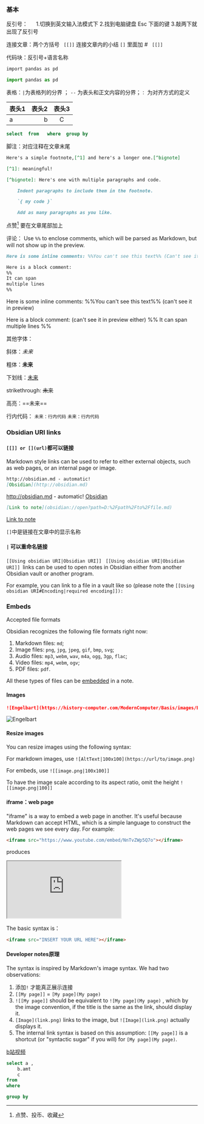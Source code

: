 
### 基本

反引号： ```  ```
1.切换到英文输入法模式下
2.找到电脑键盘 Esc 下面的键
3.敲两下就出现了反引号


连接文章：两个方括号
```  [[]] ```
连接文章内的小结 `[]` 里面加 #
```  [[]] ```


代码块：反引号+语言名称
```md
import pandas as pd
```

```python
import pandas as pd
```


表格：`|`为表格列的分界 ； `--` 为表头和正文内容的分界；`：` 为对齐方式的定义

表头1|表头2|表头3
:----|----:|:----:
a|b|C

```sql
select  from   where  group by

```






脚注：对应注释在文章末尾
```md
Here's a simple footnote,[^1] and here's a longer one.[^bignote]

[^1]: meaningful!

[^bignote]: Here's one with multiple paragraphs and code.

    Indent paragraphs to include them in the footnote.

    `{ my code }`

    Add as many paragraphs as you like.
```
点赞[^hh]
要在文章尾部加上

[^hh]:点赞、投币、收藏

评论：
Use `%%` to enclose comments, which will be parsed as Markdown, but will not show up in the preview.

```md
Here is some inline comments: %%You can't see this text%% (Can't see it)

Here is a block comment:
%%
It can span
multiple lines
%%
```

Here is some inline comments: %%You can't see this text%% (can't see it in preview)

Here is a block comment: (can't see it in preview either)
%%
It can span
multiple lines
%%


其他字体：

斜体：*未来*

粗体：**未来**

下划线：<u>未来</u>

strikethrough: ~~未来~~

高亮：==未来==

行内代码：
``未来：行内代码``
`未来：行内代码`


### Obsidian URI links

#### `[[]] or [](url)`都可以链接
Markdown style links can be used to refer to either external objects, such as web pages, or an internal page or image.

```md
http://obsidian.md - automatic!
[Obsidian](http://obsidian.md)
```

http://obsidian.md - automatic!
[Obsidian](http://obsidian.md)


```md
[Link to note](obsidian://open?path=D:%2Fpath%2Fto%2Ffile.md)
```

[Link to note](obsidian://open?path=D:%2Fpath%2Fto%2Ffile.md)

`[]`中是链接在文章中的显示名称

#### `|` 可以重命名链接
```[[Using obsidian URI|Obsidian URI]] ```
``[[Using obsidian URI|Obsidian URI]] ``links can be used to open notes in Obsidian either from another Obsidian vault or another program.

For example, you can link to a file in a vault like so (please note the ``[[Using obsidian URI#Encoding|required encoding]]):``


### Embeds
Accepted file formats

Obsidian recognizes the following file formats right now:

1.  Markdown files: `md`;
2.  Image files: `png`, `jpg`, `jpeg`, `gif`, `bmp`, `svg`;
3.  Audio files: `mp3`, `webm`, `wav`, `m4a`, `ogg`, `3gp`, `flac`;
4.  Video files: `mp4`, `webm`, `ogv`;
5.  PDF files: `pdf`.

All these types of files can be [embedded](app://obsidian.md/Embed%20files) in a note.

#### Images

```md
![Engelbart](https://history-computer.com/ModernComputer/Basis/images/Engelbart.jpg)
```

![Engelbart](https://history-computer.com/ModernComputer/Basis/images/Engelbart.jpg)


#### Resize images
You can resize images using the following syntax:

For markdown images, use `![AltText|100x100](https://url/to/image.png)`

For embeds, use `![[image.png|100x100]]`

To have the image scale according to its aspect ratio, omit the height `![[image.png|100]]`



#### iframe：web page
"iframe" is a way to embed a web page in another. It's useful because Markdown can accept HTML, which is a simple language to construct the web pages we see every day.
For example:
```html
<iframe src="https://www.youtube.com/embed/NnTvZWp5Q7o"></iframe>
``` 
produces
<iframe src="https://www.youtube.com/embed/NnTvZWp5Q7o"></iframe>

The basic syntax is：
```html
<iframe src="INSERT YOUR URL HERE"></iframe>
```



#### Developer notes原理

The syntax is inspired by Markdown's image syntax. We had two observations:

1.  添加`!` 才能真正展示连接
2.  `[[My page]]` = `[My page](My page)`
3.  `![[My page]]` should be equivalent to `![My page](My page)` , which by the image convention, if the title is the same as the link, should display it.
4.   `[Image](link.png)` links to the image, but `![Image](link.png)` actually displays it.  
5.   The internal link syntax is based on this assumption: `[[My page]]` is a shortcut (or "syntactic sugar" if you will) for `[My page](My page)`.  

[b站视频](https://www.bilibili.com/video/BV1no4y1k7YT/?spm_id_from=333.788.b_7265636f5f6c697374.11)


``` sql
select a ,
    b.amt
	c
from 
where 

group by
```
